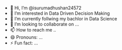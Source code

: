 - 👋 Hi, I’m @isurumadhushan24572
- 👀 I’m interested in Data Driven Decision Making
- 🌱 I’m currently follwing my bachlor in Data Science
- 💞️ I’m looking to collaborate on ...
- 📫 How to reach me ..
- 😄 Pronouns: ...
- ⚡ Fun fact: ...

<!---
isurumadhushan24572/isurumadhushan24572 is a ✨ special ✨ repository because its `README.md` (this file) appears on your GitHub profile.
You can click the Preview link to take a look at your changes.
--->
